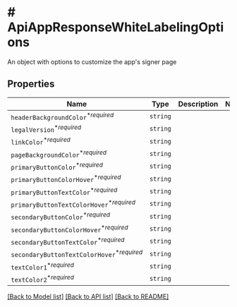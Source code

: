 # # ApiAppResponseWhiteLabelingOptions

An object with options to customize the app&#39;s signer page

## Properties

Name | Type | Description | Notes
------------ | ------------- | ------------- | -------------
| `headerBackgroundColor`<sup>*_required_</sup> | ```string``` |    |  |
| `legalVersion`<sup>*_required_</sup> | ```string``` |    |  |
| `linkColor`<sup>*_required_</sup> | ```string``` |    |  |
| `pageBackgroundColor`<sup>*_required_</sup> | ```string``` |    |  |
| `primaryButtonColor`<sup>*_required_</sup> | ```string``` |    |  |
| `primaryButtonColorHover`<sup>*_required_</sup> | ```string``` |    |  |
| `primaryButtonTextColor`<sup>*_required_</sup> | ```string``` |    |  |
| `primaryButtonTextColorHover`<sup>*_required_</sup> | ```string``` |    |  |
| `secondaryButtonColor`<sup>*_required_</sup> | ```string``` |    |  |
| `secondaryButtonColorHover`<sup>*_required_</sup> | ```string``` |    |  |
| `secondaryButtonTextColor`<sup>*_required_</sup> | ```string``` |    |  |
| `secondaryButtonTextColorHover`<sup>*_required_</sup> | ```string``` |    |  |
| `textColor1`<sup>*_required_</sup> | ```string``` |    |  |
| `textColor2`<sup>*_required_</sup> | ```string``` |    |  |

[[Back to Model list]](../../README.md#models) [[Back to API list]](../../README.md#endpoints) [[Back to README]](../../README.md)
